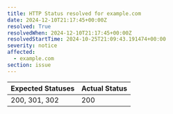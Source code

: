 ```yaml
---
title: HTTP Status resolved for example.com
date: 2024-12-10T21:17:45+00:00Z
resolved: True
resolvedWhen: 2024-12-10T21:17:45+00:00Z
resolvedStartTime: 2024-10-25T21:09:43.191474+00:00
severity: notice
affected:
  - example.com
section: issue
---
```


| Expected Statuses | Actual Status  |
|-------------------|----------------|
| 200, 301, 302 | 200 |
